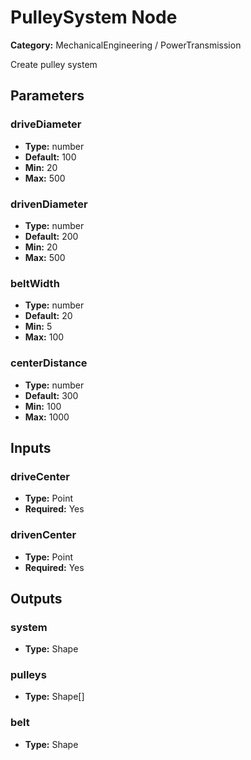 
# PulleySystem Node

**Category:** MechanicalEngineering / PowerTransmission

Create pulley system

## Parameters


### driveDiameter
- **Type:** number
- **Default:** 100
- **Min:** 20
- **Max:** 500



### drivenDiameter
- **Type:** number
- **Default:** 200
- **Min:** 20
- **Max:** 500



### beltWidth
- **Type:** number
- **Default:** 20
- **Min:** 5
- **Max:** 100



### centerDistance
- **Type:** number
- **Default:** 300
- **Min:** 100
- **Max:** 1000



## Inputs


### driveCenter
- **Type:** Point
- **Required:** Yes



### drivenCenter
- **Type:** Point
- **Required:** Yes



## Outputs


### system
- **Type:** Shape



### pulleys
- **Type:** Shape[]



### belt
- **Type:** Shape




